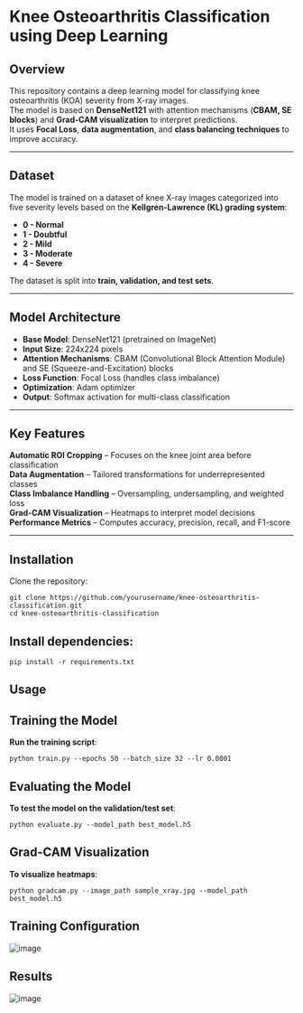 # Knee Osteoarthritis Classification using Deep Learning  

## Overview  
This repository contains a deep learning model for classifying knee osteoarthritis (KOA) severity from X-ray images.  
The model is based on **DenseNet121** with attention mechanisms (**CBAM, SE blocks**) and **Grad-CAM visualization** to interpret predictions.  
It uses **Focal Loss**, **data augmentation**, and **class balancing techniques** to improve accuracy.  

---

## Dataset  
The model is trained on a dataset of knee X-ray images categorized into five severity levels based on the **Kellgren-Lawrence (KL) grading system**:  

- **0 - Normal**  
- **1 - Doubtful**  
- **2 - Mild**  
- **3 - Moderate**  
- **4 - Severe**  

The dataset is split into **train, validation, and test sets**.  

---

## Model Architecture  
- **Base Model**: DenseNet121 (pretrained on ImageNet)  
- **Input Size**: 224x224 pixels  
- **Attention Mechanisms**: CBAM (Convolutional Block Attention Module) and SE (Squeeze-and-Excitation) blocks  
- **Loss Function**: Focal Loss (handles class imbalance)  
- **Optimization**: Adam optimizer  
- **Output**: Softmax activation for multi-class classification  

---

## Key Features  
**Automatic ROI Cropping** – Focuses on the knee joint area before classification  
**Data Augmentation** – Tailored transformations for underrepresented classes  
**Class Imbalance Handling** – Oversampling, undersampling, and weighted loss  
**Grad-CAM Visualization** – Heatmaps to interpret model decisions  
**Performance Metrics** – Computes accuracy, precision, recall, and F1-score  

---

## Installation  

Clone the repository:
```
git clone https://github.com/yourusername/knee-osteoarthritis-classification.git
cd knee-osteoarthritis-classification
```

## Install dependencies:
```
pip install -r requirements.txt
```

## Usage
## Training the Model
**Run the training script**:
```
python train.py --epochs 50 --batch_size 32 --lr 0.0001

```
## Evaluating the Model
**To test the model on the validation/test set**:
```
python evaluate.py --model_path best_model.h5
```
## Grad-CAM Visualization
**To visualize heatmaps**:
```
python gradcam.py --image_path sample_xray.jpg --model_path best_model.h5
```

## Training Configuration
![image](https://github.com/user-attachments/assets/96f446dc-0624-4dce-84f7-5b6f12858a8f)

## Results
![image](https://github.com/user-attachments/assets/8222fee3-0492-4f58-8d27-b823a3e8a2dc)


